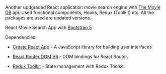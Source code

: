 Another updgraded React application movie search engine with [The Movie DB](https://www.themoviedb.org/) api.
Used functional components, Hooks, Redux (Toolkit) etc. All the packages are used are updated versions.

React Movie Search App with [Bootstrap 5](https://getbootstrap.com/)

Dependencies

* [Create React App] - A JavaScript library for building user interfaces
* [React Router DOM V6] - DOM bindings for React Router.
* [Redux Toolkit] - State management with Redux Toolkit.


   [Create React App]: <https://reactjs.org/>
   [React Router DOM V6]: <https://reactrouter.com/docs/en/v6>
   [Redux Toolkit]: <https://redux-toolkit.js.org/>

